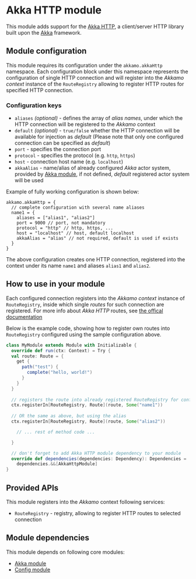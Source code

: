 # Akka HTTP module
This module adds support for the [Akka HTTP](http://doc.akka.io/docs/akka/current/scala/http/), a
client/server HTTP library built upon the [Akka](http://akka.io) framework.

## Module configuration
This module requires its configuration under the `akkamo.akkaHttp` namespace. Each configuration
block under this namespace represents the configuration of single HTTP connection and will register
into the *Akkamo context* instance of the `RouteRegistry` allowing to register HTTP routes for
specified HTTP connection.

### Configuration keys
- `aliases` *(optional)* - defines the array of *alias names*, under which the HTTP connection
  will be registered to the *Akkamo* context
- `default` *(optional)* - `true/false` whether the HTTP connection will be available for
  injection as *default* (Please note that only one configured connection can be specified as
  *default*)
- `port` - specifies the connection port
- `protocol` - specifies the protocol (e.g. `http`, `https`)
- `host` - connection host name (e.g. `localhost`)
- `akkaAlias` - name/alias of already configured *Akka* actor system, provided by
  [Akka module](akka-module.md), if not defined, *default* registered actor system will be used

Example of fully working configuration is shown below:

```
akkamo.akkaHttp = {
  // complete configuration with several name aliases
  name1 = {
    aliases = ["alias1", "alias2"]
    port = 9000 // port, not mandatory
    protocol = "http" // http, https, ...
    host = "localhost" // host, default localhost
    akkaAlias = "alias" // not required, default is used if exists
  }
}
```

The above configuration creates one HTTP connection, registered into the context under its name
`name1` and aliases `alias1` and `alias2`.

## How to use in your module
Each configured connection registers into the *Akkamo context* instance of `RouteRegistry`,
inside which single *routes* for such connection are registered. For more info about
*Akka HTTP* routes, see
[the offical documentation](http://doc.akka.io/docs/akka/current/scala/http/routing-dsl/index.html)

Below is the example code, showing how to register own routes into `RouteRegistry` configured using
the sample configuration above.

```scala
class MyModule extends Module with Initializable {
  override def run(ctx: Context) = Try {
  val route: Route = {
    get {
      path("test") {
        complete("hello, world!")
      }
    }
  }
  
  // registers the route into already registered RouteRegistry for configuration named 'name1'
  ctx.registerIn[RouteRegistry, Route](route, Some("name1"))
  
  // OR the same as above, but using the alias
  ctx.registerIn[RouteRegistry, Route](route, Some("alias2"))

    // ... rest of method code ...

  }

  // don't forget to add Akka HTTP module dependency to your module
  override def dependencies(dependencies: Dependency): Dependencies =
    dependencies.&&[AkkaHttpModule]
}
```

## Provided APIs
This module registers into the *Akkamo* context following services:

- `RouteRegistry` - registry, allowing to register HTTP routes to selected connection

## Module dependencies
This module depends on following core modules:

- [Akka module](akka-module.md)
- [Config module](config-module.md)

